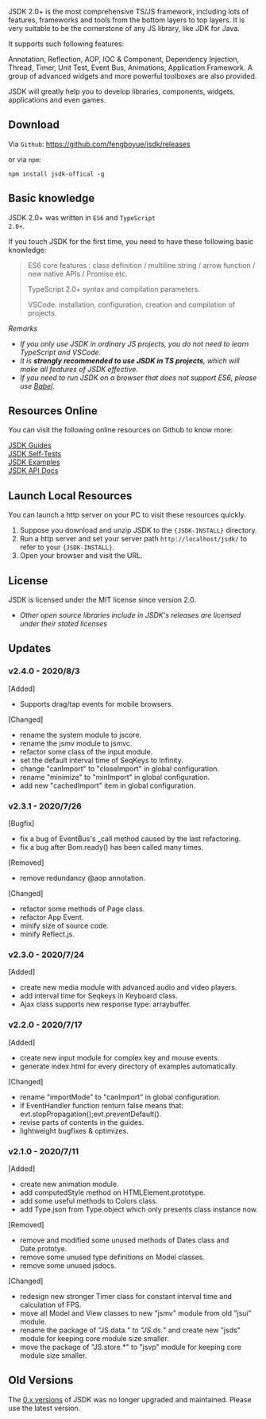 
JSDK 2.0+ is the most comprehensive TS/JS framework, including lots of features, frameworks and tools from the bottom layers to top layers. It is very suitable to be the cornerstone of any JS library, like JDK for Java.

It supports such following features:
<p class="warn">
Annotation, Reflection, AOP, IOC & Component, Dependency Injection, Thread, Timer, Unit Test, Event Bus, Animations, Application Framework. A group of advanced widgets and more powerful toolboxes are also provided.
</p>

JSDK will greatly help you to develop libraries, components, widgets, applications and even games.

## Download
Via <code>Github</code>: https://github.com/fengboyue/jsdk/releases

or via <code>npm</code>:
```shell
npm install jsdk-offical -g
```

## Basic knowledge 
JSDK 2.0+ was written in <code>ES6</code> and <code>TypeScript 2.0+</code>.

If you touch JSDK for the first time, you need to have these following basic knowledge:
> ES6 core features : class definition / multiline string / arrow function / new native APIs / Promise etc.
>
> TypeScript 2.0+ syntax and compilation parameters.
>
> VSCode: installation, configuration, creation and compilation of projects.

*Remarks*
* *If you only use JSDK in ordinary JS projects, you do not need to learn TypeScript and VSCode.*
* *It is <b>strongly recommended to use JSDK in TS projects</b>, which will make all features of JSDK effective.*
* *If you need to run JSDK on a browser that does not support ES6, please use [Babel](https://babeljs.io/docs/en/).*

## Resources Online
You can visit the following online resources on Github to know more:
<p class="warn">
<a href="https://fengboyue.github.io/jsdk/docs/#/en/quick" target="_blank">JSDK Guides</a>
<br>
<a href="https://fengboyue.github.io/jsdk/tests" target="_blank">JSDK Self-Tests</a>
<br>
<a href="https://fengboyue.github.io/jsdk/examples" target="_blank">JSDK Examples</a>
<br>
<a href="https://fengboyue.github.io/jsdk/api" target="_blank">JSDK API Docs</a>
</p>

## Launch Local Resources
You can launch a http server on your PC to visit these resources quickly.
1. Suppose you download and unzip JSDK to the <code>{JSDK-INSTALL}</code> directory.
2. Run a http server and set your server path <code>http://localhost/jsdk/</code> to refer to your <code>{JSDK-INSTALL}</code>.
3. Open your browser and visit the URL.

## License
JSDK is licensed under the MIT license since version 2.0.
* *Other open source libraries include in JSDK's releases are licensed under their stated licenses*

## Updates

### v2.4.0 - 2020/8/3
[Added] 
- Supports drag/tap events for mobile browsers.

[Changed] 
- rename the system module to jscore.
- rename the jsmv module to jsmvc.
- refactor some class of the input module.
- set the default interval time of SeqKeys to Infinity.
- change "canImport" to "closeImport" in global configuration.
- rename "minimize" to "minImport" in global configuration.
- add new "cachedImport" item in global configuration.

### v2.3.1 - 2020/7/26
[Bugfix] 
- fix a bug of EventBus's _call method caused by the last refactoring.
- fix a bug after Bom.ready() has been called many times.

[Removed] 
- remove redundancy @aop annotation.

[Changed] 
- refactor some methods of Page class.
- refactor App Event.
- minify size of source code.
- minify Reflect.js.

### v2.3.0 - 2020/7/24
[Added] 
- create new media module with advanced audio and video players.
- add interval time for Seqkeys in Keyboard class.
- Ajax class supports new response type: arraybuffer.

### v2.2.0 - 2020/7/17
[Added] 
- create new input module for complex key and mouse events.
- generate index.html for every directory of examples automatically.

[Changed] 
- rename "importMode" to "canImport" in global configuration.
- if EventHandler function renturn false means that: evt.stopPropagation();evt.preventDefault().
- revise parts of contents in the guides.
- lightweight bugfixes & optimizes.

### v2.1.0 - 2020/7/11
[Added] 
- create new animation module.
- add computedStyle method on HTMLElement.prototype.
- add some useful methods to Colors class.
- add Type.json from Type.object which only presents class instance now.

[Removed] 
- remove and modified some unused methods of Dates class and Date.prototye.
- remove some unused type definitions on Model classes.
- remove some unused jsdocs.

[Changed] 
- redesign new stronger Timer class for constant interval time and calculation of FPS.
- move all Model and View classes to new "jsmv" module from old "jsui" module.
- rename the package of "JS.data.*" to "JS.ds.*" and create new "jsds" module for keeping core module size smaller.
- move the package of "JS.store.*" to "jsvp" module for keeping core module size smaller.

## Old Versions
The <a href="https://sourceforge.net/projects/jsdk2/" target="_blank">
0.x versions</a> of JSDK was no longer upgraded and maintained. Please use the latest version.